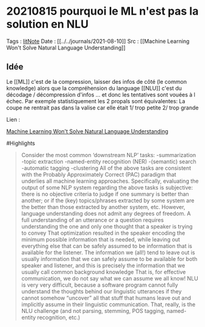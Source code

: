 # 20210815 pourquoi le ML n'est pas la solution en NLU

Tags : [litNote](litNote)
Date : [[../../journals/2021-08-10]]
Src :  [[Machine Learning Won't Solve Natural Language Understanding]]

## Idée

Le [[ML]] c'est de la compression, laisser des infos de côté (le common knowledge) alors que la compréhension du language [[NLU]]  c'est du décodage / décompression  d'infos ... et donc les tentatives sont vouées à l échec. Par exemple statistiquement les 2 propals sont équivalentes: 
La coupe ne rentrait pas dans la valise car elle était 
1/ trop petite
2/ trop grande 

Lien :  

 [Machine Learning Won't Solve Natural Language Understanding](https://thegradient.pub/machine-learning-wont-solve-the-natural-language-understanding-challenge/)

#Highlights 

> Consider the most common ‘downstream NLP’ tasks:
-summarization
-topic extraction
-named-entity recognition (NER)
-(semantic) search
-automatic tagging
-clustering
All of the above tasks are consistent with the Probably Approximately Correct (PAC) paradigm that underlies all machine learning approaches. Specifically, evaluating the output of some NLP system regarding the above tasks is subjective: there is no objective criteria to judge if one summary is better than another; or if the (key) topics/phrases extracted by some system are the better than those extracted by another system, etc. However, language understanding does not admit any degrees of freedom. A full understanding of an utterance or a question requires understanding the one and only one thought that a speaker is trying to convey
That optimization resulted in the speaker encoding the minimum possible information that is needed, while leaving out everything else that can be safely assumed to be information that is available for the listener. The information we (all!) tend to leave out is usually information that we can safely assume to be available for both speaker and listener, and this is precisely the information that we usually call common background knowledge
That is, for effective communication, we do not say what we can assume we all know! 
NLU is very very difficult, because a software program cannot fully understand the thoughts behind our linguistic utterances if they cannot somehow “uncover” all that stuff that humans leave out and implicitly assume in their linguistic communication. That, really, is the NLU challenge (and not parsing, stemming, POS tagging, named-entity recognition, etc.)
